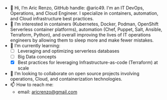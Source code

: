 - 👋 Hi, I’m Aric Renzo, GitHub handle: @aric49. I'm an IT DevOps, Operations, and Cloud Engineer.  I specialize in containers, automation, and Cloud infrastructure best practices.
- 👀 I’m interested in containers (Kubernetes, Docker, Podman, OpenShift Serverless container platforms), automation (Chef, Puppet, Salt, Ansible, Terraform, Python), and overall improving the lives of IT operations engineers by allowing them to sleep more and make fewer mistakes. 
- 🌱 I’m currently learning:
  - [ ] Leveraging and optimizing serverless databases
  - [ ] Big Data concepts 
  - [X] Best practices for leveraging Infrastructure-as-code (Terraform) at scale
- 💞️ I’m looking to collaborate on open source projects involving operations, Cloud, and containerization technologies. 
- 📫 How to reach me:
  -  email:  [aricrenzo@gmail.com](mailto:aricrenzo@gmail.com)

<!---
aric49/aric49 is a ✨ special ✨ repository because its `README.md` (this file) appears on your GitHub profile.
You can click the Preview link to take a look at your changes.
--->
